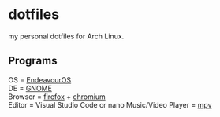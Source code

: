 # dotfiles
my personal dotfiles for Arch Linux.

## Programs
OS = [EndeavourOS](https://endeavouros.com/)  
DE = [GNOME](https://www.gnome.org/)  
Browser = [firefox](https://archlinux.org/packages/extra/x86_64/firefox/) + [chromium](https://archlinux.org/packages/extra/x86_64/chromium/)  
Editor = Visual Studio Code or nano
Music/Video Player = [mpv](https://archlinux.org/packages/community/x86_64/mpv/)
